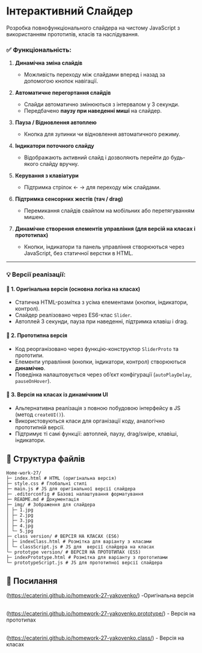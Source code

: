 # Інтерактивний Слайдер

Розробка повнофункціонального слайдера на чистому JavaScript з використанням прототипів, класів та наслідування.

### ✅ Функціональність:

1. **Динамічна зміна слайдів**

   - Можливість переходу між слайдами вперед і назад за допомогою кнопок навігації.

2. **Автоматичне перегортання слайдів**

   - Слайди автоматично змінюються з інтервалом у 3 секунди.
   - Передбачено **паузу при наведенні миші** на слайдер.

3. **Пауза / Відновлення автоплею**

   - Кнопка для зупинки чи відновлення автоматичного режиму.

4. **Індикатори поточного слайду**

   - Відображають активний слайд і дозволяють перейти до будь-якого слайду вручну.

5. **Керування з клавіатури**

   - Підтримка стрілок ← → для переходу між слайдами.

6. **Підтримка сенсорних жестів (тач / drag)**

   - Перемикання слайдів свайпом на мобільних або перетягуванням мишею.

7. **Динамічне створення елементів управління (для версій на класах і прототипах)**
   - Кнопки, індикатори та панель управління створюються через JavaScript, без статичної верстки в HTML.

---

### 💡 Версії реалізації:

#### 🔸 1. Оригінальна версія (основна логіка на класах)

- Статична HTML-розмітка з усіма елементами (кнопки, індикатори, контрол).
- Слайдер реалізовано через ES6-клас `Slider`.
- Автоплей 3 секунди, пауза при наведенні, підтримка клавіш і drag.

#### 🔸 2. Прототипна версія

- Код реорганізовано через функцію-конструктор `SliderProto` та прототипи.
- Елементи управління (кнопки, індикатори, контрол) створюються **динамічно**.
- Поведінка налаштовується через об’єкт конфігурації (`autoPlayDelay`, `pauseOnHover`).

#### 🔸 3. Версія на класах із динамічним UI

- Альтернативна реалізація з повною побудовою інтерфейсу в JS (метод `createUI()`).
- Використовуються класи для організації коду, аналогічно прототипній версії.
- Підтримує ті самі функції: автоплей, паузу, drag/swipe, клавіші, індикатори.

## 📁 Структура файлів

```
Home-work-27/
├─ index.html # HTML (оригінальна версія)
├─ style.css # Глобальні стилі
├─ main.js # JS для оригінальної версії слайдера
├─ .editorconfig # Базові налаштування форматування
├─ README.md # Документація
├─ img/ # Зображення для слайдера
│ ├─ 1.jpg
│ ├─ 2.jpg
│ ├─ 3.jpg
│ ├─ 4.jpg
│ └─ 5.jpg
├─ class version/ # ВЕРСІЯ НА КЛАСАХ (ES6)
│ ├─ indexClass.html # Розмітка для варіанту з класами
│ └─ classScript.js # JS для  версії слайдера на класах
└─ prototype version/ # ВЕРСІЯ НА ПРОТОТИПАХ (ES5)
├─ indexPrototype.html # Розмітка для варіанту з прототипами
└─ prototypeScript.js # JS для прототипної версії слайдера
```

## 🔗 Посилання

(https://ecaterini.github.io/homework-27-yakovenko/) -Оригінальна версія<br><br>

(https://ecaterini.github.io/homework-27-yakovenko.prototype/) - Версія на прототипах<br><br>

(https://ecaterini.github.io/homework-27-yakovenko.class/) - Версія на класах
